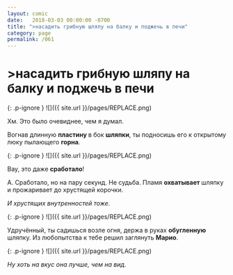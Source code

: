 ```yaml
---
layout: comic
date:   2018-03-03 00:00:00 -0700
title: ">насадить грибную шляпу на балку и поджечь в печи"
category: page
permalink: /061
---
```

# >насадить грибную шляпу на балку и поджечь в печи

{: .p-ignore }
![]({{ site.url }}/pages/REPLACE.png)

Хм. Это было очевиднее, чем я думал.

Вогнав длинную <strong>пластину </strong>в бок <strong>шляпки</strong>, ты подносишь его к открытому люку пылающего <strong>горна</strong>.

{: .p-ignore }
![]({{ site.url }}/pages/REPLACE.png)

Вау, это даже <strong>сработало</strong>!

А. Сработало, но на пару секунд. Не судьба. Пламя <strong>охватывает </strong>шляпку и прожаривает до хрустящей корочки.

<em>И хрустящих внутренностей тоже</em>.

{: .p-ignore }
![]({{ site.url }}/pages/REPLACE.png)

Удручённый, ты садишься возле огня, держа в руках <strong>обугленную </strong>шляпку. Из любопытства к тебе решил заглянуть <strong>Марио</strong>.

{: .p-ignore }
![]({{ site.url }}/pages/REPLACE.png)

<em>Ну хоть на вкус она лучше, чем на вид.</em>
